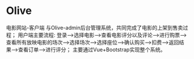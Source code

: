 # Olive
电影网站-客户端
与Olive-admin后台管理系统，共同完成了电影的上架到售卖过程；
用户端主要流程: 登录—>选择电影—>查看电影评分以及评论—>进行购票—>查看所有放映电影的场次—>选择场次—>选择座位—>确认购买—>扣费—>返回结果-->查看订单—>进行评分；
主要通过Vue+Bootstrap实现整个系统。
